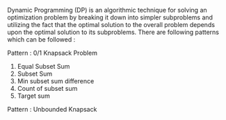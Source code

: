 Dynamic Programming (DP) is an algorithmic technique for solving an optimization problem by breaking it down into simpler subproblems and utilizing the fact that the optimal solution to the overall problem depends upon the optimal solution to its subproblems.
There are following patterns which can be followed :

Pattern : 0/1 Knapsack Problem
1. Equal Subset Sum
2. Subset Sum
3. Min subset sum difference
4. Count of subset sum
5. Target sum

Pattern : Unbounded Knapsack
